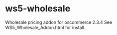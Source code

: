 # ws5-wholesale
Wholesale pricing addon for oscommerce 2.3.4 
See WS5_Wholesale_Addon.html for install.

